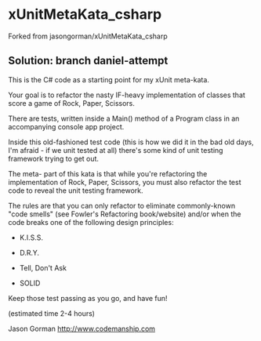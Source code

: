 # xUnitMetaKata_csharp

Forked from jasongorman/xUnitMetaKata_csharp

Solution: branch   daniel-attempt
--------------------------------------------------------------



This is the C# code as a starting point for my xUnit meta-kata.

Your goal is to refactor the nasty IF-heavy implementation of classes that score a game of Rock, Paper, Scissors.

There are tests, written inside a Main() method of a Program class in an accompanying console app project.

Inside this old-fashioned test code (this is how we did it in the bad old days, I'm afraid - if we unit tested at all) there's some kind of unit testing framework trying to get out.

The meta- part of this kata is that while you're refactoring the implementation of Rock, Paper, Scissors, you must also refactor the test code to reveal the unit testing framework.

The rules are that you can only refactor to eliminate commonly-known "code smells" (see Fowler's Refactoring book/website) and/or when the code breaks one of the following design principles:

- K.I.S.S.

- D.R.Y.

- Tell, Don't Ask

- SOLID

Keep those test passing as you go, and have fun!

(estimated time 2-4 hours)

Jason Gorman
http://www.codemanship.com
